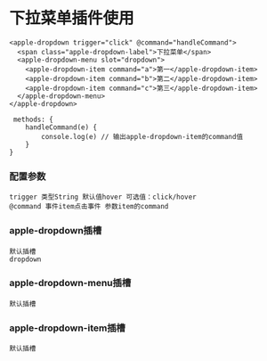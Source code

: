 # 下拉菜单插件使用
```
<apple-dropdown trigger="click" @command="handleCommand">
  <span class="apple-dropdown-label">下拉菜单</span>
  <apple-dropdown-menu slot="dropdown">
	<apple-dropdown-item command="a">第一</apple-dropdown-item>
	<apple-dropdown-item command="b">第二</apple-dropdown-item>
	<apple-dropdown-item command="c">第三</apple-dropdown-item>
  </apple-dropdown-menu>
</apple-dropdown>

 methods: {
	handleCommand(e) {
		console.log(e) // 输出apple-dropdown-item的command值
	}
}
```

### 配置参数
```
trigger 类型String 默认值hover 可选值：click/hover
@command 事件item点击事件 参数item的command
```

### apple-dropdown插槽
```
默认插槽
dropdown 
```

### apple-dropdown-menu插槽
```
默认插槽
```

### apple-dropdown-item插槽
```
默认插槽
```